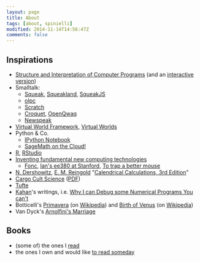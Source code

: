 ```yaml
---
layout: page
title: About
tags: [about, spinielli]
modified: 2014-11-14T14:56:47Z 
comments: false
---
```


## Inspirations ##

* [Structure and Interpretation of Computer Programs][sicp] (and an [interactive version][isicp])
* Smalltalk:
   - [Squeak][squeak], [Squeakland][squeakland], [SqueakJS][squeakjs]
   - [olpc][olpc]
   - [Scratch][scratch]
   - [Croquet][croquet], [OpenQwaq][openqwaq]
   - [Newspeak][newspeak]
* [Virtual World Framework][vwf], [Virtual Worlds][vw]
* Python & Co.
   - [IPython Notebook][ipython]
   - [SageMath on the Cloud!][sagemathcloud]
* [R][r], [RStudio][rstudio]
* [Inventing fundamental new computing technologies][ifnct]
   - [Fonc][fonc], [Ian's ee380 at Stanford][ian_ee380], [To trap a better mouse][trap]
* [N. Dershowitz](http://www.math.tau.ac.il/~nachumd/), [E. M. Reingold](http://emr.cs.iit.edu/~reingold/) "[Calendrical Calculations, 3rd Edition][calcal]"
* [Cargo Cult Science][cargocult] ([PDF](http://calteches.library.caltech.edu/51/02/CargoCult.pdf)) 
* [Tufte][tufte]
* [Kahan][kahan]'s writings, i.e. [Why I can Debug some Numerical Programs You can't][debugnum]
* Botticelli's [Primavera][primavera] (on [Wikipedia][prim_wp]) and [Birth of Venus][venus] (on [Wikipedia][venus_wp])
* Van Dyck's [Arnolfini's Marriage][arnolfini]


## Books ##
* (some of) the ones I [read](http://www.goodreads.com/review/list/2866523-enrico?shelf=read)
* the ones I own and would like [to read someday](http://www.goodreads.com/review/list/2866523-enrico?shelf=to-read)

[r]: http://www.r-project.org/ "R language for Statistical Computing"
[rstudio]: http://www.rstudio.com/ "RStudio"
[sicp]: http://mitpress.mit.edu/sicp/full-text/book/book.html "Structure and Interpretation of Computer Programs"
[isicp]: http://xuanji.appspot.com/isicp/index.html "Interactive SICP"
[squeak]: http://www.squeak.org/ "Squeak"
[squeakland]: http://www.squeakland.org/ "Squeakland"
[squeakjs]: http://bertfreudenberg.github.io/SqueakJS/ "SqueakJS"
[ipython]: http://ipython.org/notebook.html "IPython"
[sagemathcloud]: https://cloud.sagemath.com "SageMath Cloud"
[olpc]: http://laptop.org/ "One Laptop Per Child"
[scratch]: http://scratch.mit.edu/ "Scratch"
[croquet]: http://www.opencroquet.org/ "Croquet"
[openqwaq]: https://code.google.com/p/openqwaq/ "OpenQwaq"
[newspeak]: http://newspeaklanguage.org/ "Newspeak"
[ifnct]: http://vpri.org/html/work/ifnct.htm "Inventing fundamental new computing technologies"
[fonc]: http://vpri.org/fonc_wiki/index.php?title=Main_Page "Fundamental New Computing Technologies"
[ian_ee380]: http://www.stanford.edu/class/ee380/Abstracts/070214.html "Ian at Stanford EE Computer Systems Colloquium"
[trap]: https://www.youtube.com/watch?v=EGeN2IC7N0Q "To trap a better mouse"
[calcal]: http://www.cambridge.org/uk/catalogue/catalogue.asp?isbn=9780521702386 "Calendrical Calculations"
[cargocult]: http://en.wikipedia.org/wiki/Cargo_cult_science "Cargo Cult Science"
[tufte]: http://www.edwardtufte.com/tufte/ "Tufte"
[kahan]: http://www.cs.berkeley.edu/~wkahan/ "Kahan"
[debugnum]: http://www.cs.berkeley.edu/~wkahan/Stnfrd50.pdf "Why I can Debug some Numerical Programs You can't"
[primavera]: http://notrombone.files.wordpress.com/2007/06/botticelli-primavera.jpg "Botticelli's Primavera"
[prim_wp]: http://en.wikipedia.org/wiki/Primavera_%28Botticelli%29 "Primavera"
[venus]: http://notrombone.files.wordpress.com/2007/06/botticelli_birth_venus.jpg "Botticelli's Birth of Venus"
[venus_wp]: http://en.wikipedia.org/wiki/The_Birth_of_Venus_%28Botticelli%29 "Birth of Venus"
[arnolfini]: http://en.wikipedia.org/wiki/Arnolfini_Portrait "Van Dyck's Arnolfini's Marriage"
[vwf]: https://virtual.wf/ "Virtual World Framework"
[vw]: https://sandbox.adlnet.gov/904/adl/sandbox/ "Virtual Worlds"
